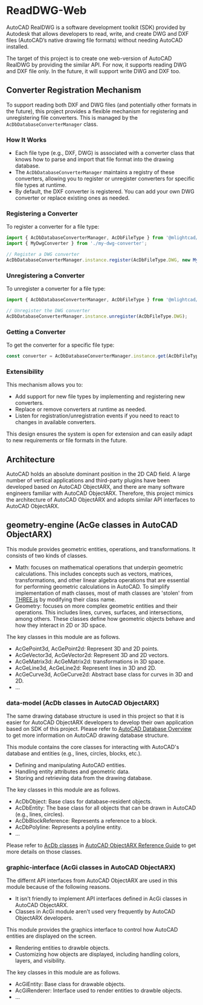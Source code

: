 # ReadDWG-Web

AutoCAD RealDWG is a software development toolkit (SDK) provided by Autodesk that allows developers to read, write, and create DWG and DXF files (AutoCAD’s native drawing file formats) without needing AutoCAD installed.

The target of this project is to create one web-version of AutoCAD RealDWG by providing the similar API. For now, it supports reading DWG and DXF file only. In the future, it will support write DWG and DXF too.

## Converter Registration Mechanism

To support reading both DXF and DWG files (and potentially other formats in the future), this project provides a flexible mechanism for registering and unregistering file converters. This is managed by the `AcDbDatabaseConverterManager` class.

### How It Works

- Each file type (e.g., DXF, DWG) is associated with a converter class that knows how to parse and import that file format into the drawing database.
- The `AcDbDatabaseConverterManager` maintains a registry of these converters, allowing you to register or unregister converters for specific file types at runtime.
- By default, the DXF converter is registered. You can add your own DWG converter or replace existing ones as needed.

### Registering a Converter

To register a converter for a file type:

```ts
import { AcDbDatabaseConverterManager, AcDbFileType } from '@mlightcad/data-model';
import { MyDwgConverter } from './my-dwg-converter';

// Register a DWG converter
AcDbDatabaseConverterManager.instance.register(AcDbFileType.DWG, new MyDwgConverter());
```

### Unregistering a Converter

To unregister a converter for a file type:

```ts
import { AcDbDatabaseConverterManager, AcDbFileType } from '@mlightcad/data-model';

// Unregister the DWG converter
AcDbDatabaseConverterManager.instance.unregister(AcDbFileType.DWG);
```

### Getting a Converter

To get the converter for a specific file type:

```ts
const converter = AcDbDatabaseConverterManager.instance.get(AcDbFileType.DXF);
```

### Extensibility

This mechanism allows you to:
- Add support for new file types by implementing and registering new converters.
- Replace or remove converters at runtime as needed.
- Listen for registration/unregistration events if you need to react to changes in available converters.

This design ensures the system is open for extension and can easily adapt to new requirements or file formats in the future.

## Architecture

AutoCAD holds an absolute dominant position in the 2D CAD field. A large number of vertical applications and third-party plugins have been developed based on AutoCAD ObjectARX, and there are many software engineers familiar with AutoCAD ObjectARX. Therefore, this project mimics the architecture of AutoCAD ObjectARX and adopts similar API interfaces to AutoCAD ObjectARX.

## geometry-engine (AcGe classes in AutoCAD ObjectARX)

This module provides geometric entities, operations, and transformations. It consists of two kinds of classes.

- Math: focuses on mathematical operations that underpin geometric calculations. This includes concepts such as vectors, matrices, transformations, and other linear algebra operations that are essential for performing geometric calculations in AutoCAD. To simplify implementation of math classes, most of math classes are 'stolen' from [THREE.js](https://threejs.org/docs/index.html) by modifying their class name.
- Geometry: focuses on more complex geometric entities and their operations. This includes lines, curves, surfaces, and intersections, among others. These classes define how geometric objects behave and how they interact in 2D or 3D space.

The key classes in this module are as follows.

- AcGePoint3d, AcGePoint2d: Represent 3D and 2D points.
- AcGeVector3d, AcGeVector2d: Represent 3D and 2D vectors.
- AcGeMatrix3d: AcGeMatrix2d: transformations in 3D space.
- AcGeLine3d, AcGeLine2d: Represent lines in 3D and 2D.
- AcGeCurve3d, AcGeCurve2d: Abstract base class for curves in 3D and 2D.
- ...

### data-model (AcDb classes in AutoCAD ObjectARX)

The same drawing database structure is used in this project so that it is easier for AutoCAD ObjectARX developers to develop their own application based on SDK of this project. Please refer to [AutoCAD Database Overview](https://help.autodesk.com/view/OARX/2024/ENU/?guid=GUID-4F4766EC-7BFC-456E-BE5B-7676B4658E15) to get more information on AutoCAD drawing database structure. 

This module contains the core classes for interacting with AutoCAD's database and entities (e.g., lines, circles, blocks, etc.).

- Defining and manipulating AutoCAD entities.
- Handling entity attributes and geometric data.
- Storing and retrieving data from the drawing database.

The key classes in this module are as follows.

- AcDbObject: Base class for database-resident objects.
- AcDbEntity: The base class for all objects that can be drawn in AutoCAD (e.g., lines, circles).
- AcDbBlockReference: Represents a reference to a block.
- AcDbPolyline: Represents a polyline entity.
- ...

Please refer to [AcDb classes](https://help.autodesk.com/view/OARX/2024/ENU/?guid=OARX-RefGuide-AcDb_Classes) in [AutoCAD ObjectARX Reference Guide](https://help.autodesk.com/view/OARX/2024/ENU/?guid=OARX-RefGuide-ObjectARX_Reference_Guide) to get more details on those classes.

### graphic-interface (AcGi classes in AutoCAD ObjectARX)

The differnt API interfaces from AutoCAD ObjectARX are used in this module because of the following reasons.

- It isn't friendly to implement API interfaces defined in AcGi classes in AutoCAD ObjectARX.
- Classes in AcGi module aren't used very frequently by AutoCAD ObjectARX developers. 

This module provides the graphics interface to control how AutoCAD entities are displayed on the screen.

- Rendering entities to drawble objects.
- Customizing how objects are displayed, including handling colors, layers, and visibility.

The key classes in this module are as follows.

- AcGiEntity: Base class for drawable objects.
- AcGiRenderer: Interface used to render entities to drawble objects.
- ...

